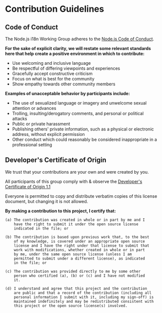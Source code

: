 # Contribution Guidelines

## Code of Conduct

The Node.js i18n Working Group adheres to the [Node.js Code of Conduct](https://github.com/nodejs/admin/blob/master/CODE_OF_CONDUCT.md).

**For the sake of explicit clarity, we will restate some relevant standards here that help create a positive environment in which to contribute:**
* Use welcoming and inclusive language
* Be respectful of differing viewpoints and experiences
* Gracefully accept constructive criticism
* Focus on what is best for the community
* Show empathy towards other community members

**Examples of unacceptable behavior by participants include:**
* The use of sexualized language or imagery and unwelcome sexual attention or advances
* Trolling, insulting/derogatory comments, and personal or political attacks
* Public or private harassment
* Publishing others' private information, such as a physical or electronic address, without explicit permission
* Other conduct which could reasonably be considered inappropriate in a professional setting 

## Developer's Certificate of Origin

We trust that your contributions are your own and were created by you.

All participants of this group comply with & observe the [Developer's Certificate of Origin 1.1](https://developercertificate.org/)

Everyone is permitted to copy and distribute verbatim copies of this
license document, but changing it is not allowed.

**By making a contribution to this project, I certify that:**

```
(a) The contribution was created in whole or in part by me and I
    have the right to submit it under the open source license
    indicated in the file; or

(b) The contribution is based upon previous work that, to the best
    of my knowledge, is covered under an appropriate open source
    license and I have the right under that license to submit that
    work with modifications, whether created in whole or in part
    by me, under the same open source license (unless I am
    permitted to submit under a different license), as indicated
    in the file; or

(c) The contribution was provided directly to me by some other
    person who certified (a), (b) or (c) and I have not modified
    it.

(d) I understand and agree that this project and the contribution
    are public and that a record of the contribution (including all
    personal information I submit with it, including my sign-off) is
    maintained indefinitely and may be redistributed consistent with
    this project or the open source license(s) involved.
```